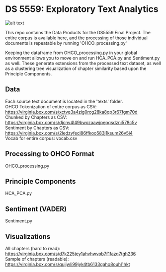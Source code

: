# DS 5559: Exploratory Text Analytics

![alt text](https://docsouth.unc.edu/images/firstperson_header.gif)

This repo contains the Data Products for the DS5559 Final Project. The entire corpus is available here, and the processing of those individual documents is repeatable by running 'OHCO_processing.py'  
  
Keeping the dataframe from OHCO_processing.py in your global environment allows you to move on and run HCA_PCA.py and Sentiment.py as well. These generate extensions from the processed text dataset, as well as a clustering tree visualization of chapter similarity based upon the Principle Components.  

## Data
Each source text document is located in the 'texts' folder.  
OHCO Tokenization of entire corpus as CSV: https://virginia.box.com/s/xctvq3a4zig0rcg28ka8qp3r67fgm70d  
Chunked by Chapters as CSV: https://virginia.box.com/s/djcnv4l49bwozaawjpepqsdzni578c5v  
Sentiment by Chapters as CSV: https://virginia.box.com/s/2ledzyfecl86ffkoo583j1ksum26v5i4  
Vocab for entire corpus: vocab.csv

## Processing to OHCO Format
OHCO_processing.py

## Principle Components
HCA_PCA.py

## Sentiment (VADER)
Sentiment.py

## Visualizations
All chapters (hard to read): https://virginia.box.com/s/d7k225tey1ahvhwvob7f1fazq7tgh236  
Sample of chapters (readable): https://virginia.box.com/s/qujjwli99jyk4tb6133gaho8ouhl1hkt
